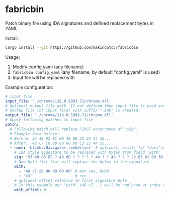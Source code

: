 # fabricbin

Patch binary file using IDA signatures and defined replacement bytes in YAML.

Install:
```bash
cargo install --git https://github.com/makindotcc/fabricbin
```

Usage:

1. Modify config.yaml (any filename)
2. ``fabricbin config.yaml`` (any filename, by default "config.yaml" is used)
3. Input file will be replaced with 

Example configuration:

```yaml
# input file
input_file: './chrome/118.0.5993.71/chrome.dll'
# Optional output file path. If not defined then input file is used and
# backup file (of input file) with suffix ".bak" is created.
output_file: './chrome/118.0.5993.71/chrome.dll'
# Apply following patches to input file
patch:
  # Following patch will replace FIRST occurrence of "sig".
  # Example data before:
  # Before: 53 48 83 EC 00 48 8B 22 33 44 55...
  # After:  48 C7 C0 00 00 00 00 C3 33 44 55...
  - name: 'blink::Navigator::webdriver' # optional, exists for "docs"/debugging purposes (when signature is not found)
    # IDA style signature to be replaced with bytes from field 'with'
    sig: '53 48 83 EC ? 48 8B ? ? ? ? ? 48 ? ? 48 ? ? ? 28 B3 01 80 3D ? ? ? ? 00 74 ? 48 8b ? ? ?'
    # New byte list that will replace the bytes in the signature
    with:
      - '48 c7 c0 00 00 00 00' # mov rax, 0x00
      - 'c3'                   # ret
    # optional offset relative to first signature byte
    # In this example our "with" (48 c7...) will be replaced at index of sig first byte (0x53 0x48 0x83...)
    with_offset: 0
```
